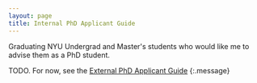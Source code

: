 ```yaml
---
layout: page
title: Internal PhD Applicant Guide
---
```


Graduating NYU Undergrad and Master's students who would like me to advise them as a PhD student.


TODO. For now, see the [External PhD Applicant Guide](extern_phd_guide)
{:.message}

